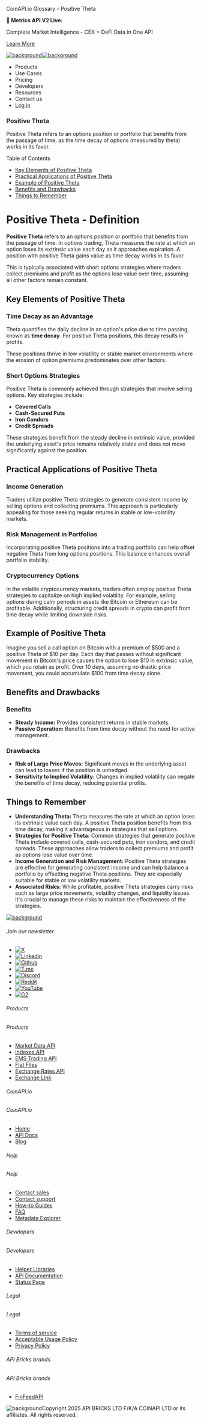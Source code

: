 CoinAPI.io Glossary - Positive Theta

**🚀 Metrics API V2 Live:**

Complete Market Intelligence - CEX + DeFi Data in One API

[Learn More](https://www.coinapi.io/blog/metrics-api-v2-trading-volume-analysis-and-on-chain-metrics)

[![background](https://cdn.sanity.io/images/o65xz72l/production/268144c90959611dea3e360f81e4549c3cd03fd0-142x34.svg)![background](https://cdn.sanity.io/images/o65xz72l/production/e0ca0c29b08cb53631d77de4a84246da316d55d2-142x34.svg)](/)

* Products
* Use Cases
* Pricing
* Developers
* Resources
* Contact us
* [Log in](https://console.coinapi.io/)

### Positive Theta

Positive Theta refers to an options position or portfolio that benefits from the passage of time, as the time decay of options (measured by theta) works in its favor.

Table of Contents

* [Key Elements of Positive Theta](#link-e60a25ee0af2)
* [Practical Applications of Positive Theta](#link-4440531b48bd)
* [Example of Positive Theta](#link-4900a71c1e7d)
* [Benefits and Drawbacks](#link-2c526d1c3f00)
* [Things to Remember](#link-03d8ef2065e2)

Positive Theta - Definition
===========================

**Positive Theta** refers to an options position or portfolio that benefits from the passage of time. In options trading, Theta measures the rate at which an option loses its extrinsic value each day as it approaches expiration. A position with positive Theta gains value as time decay works in its favor.

This is typically associated with short options strategies where traders collect premiums and profit as the options lose value over time, assuming all other factors remain constant.

Key Elements of Positive Theta
------------------------------

### Time Decay as an Advantage

Theta quantifies the daily decline in an option's price due to time passing, known as **time decay**. For positive Theta positions, this decay results in profits.

These positions thrive in low volatility or stable market environments where the erosion of option premiums predominates over other factors.

### Short Options Strategies

Positive Theta is commonly achieved through strategies that involve selling options. Key strategies include:

* **Covered Calls**
* **Cash-Secured Puts**
* **Iron Condors**
* **Credit Spreads**

These strategies benefit from the steady decline in extrinsic value, provided the underlying asset's price remains relatively stable and does not move significantly against the position.

Practical Applications of Positive Theta
----------------------------------------

### Income Generation

Traders utilize positive Theta strategies to generate consistent income by selling options and collecting premiums. This approach is particularly appealing for those seeking regular returns in stable or low-volatility markets.

### Risk Management in Portfolios

Incorporating positive Theta positions into a trading portfolio can help offset negative Theta from long options positions. This balance enhances overall portfolio stability.

### Cryptocurrency Options

In the volatile cryptocurrency markets, traders often employ positive Theta strategies to capitalize on high implied volatility. For example, selling options during calm periods in assets like Bitcoin or Ethereum can be profitable. Additionally, structuring credit spreads in crypto can profit from time decay while limiting downside risks.

Example of Positive Theta
-------------------------

Imagine you sell a call option on Bitcoin with a premium of $500 and a positive Theta of $10 per day. Each day that passes without significant movement in Bitcoin's price causes the option to lose $10 in extrinsic value, which you retain as profit. Over 10 days, assuming no drastic price movement, you could accumulate $100 from time decay alone.

Benefits and Drawbacks
----------------------

### Benefits

* **Steady Income:** Provides consistent returns in stable markets.
* **Passive Operation:** Benefits from time decay without the need for active management.

### Drawbacks

* **Risk of Large Price Moves:** Significant moves in the underlying asset can lead to losses if the position is unhedged.
* **Sensitivity to Implied Volatility:** Changes in implied volatility can negate the benefits of time decay, reducing potential profits.

Things to Remember
------------------

* **Understanding Theta:** Theta measures the rate at which an option loses its extrinsic value each day. A positive Theta position benefits from this time decay, making it advantageous in strategies that sell options.
* **Strategies for Positive Theta:** Common strategies that generate positive Theta include covered calls, cash-secured puts, iron condors, and credit spreads. These approaches allow traders to collect premiums and profit as options lose value over time.
* **Income Generation and Risk Management:** Positive Theta strategies are effective for generating consistent income and can help balance a portfolio by offsetting negative Theta positions. They are especially suitable for stable or low volatility markets.
* **Associated Risks:** While profitable, positive Theta strategies carry risks such as large price movements, volatility changes, and liquidity issues. It's crucial to manage these risks to maintain the effectiveness of the strategies.

[![background](https://cdn.sanity.io/images/o65xz72l/production/99475f0760777c30125556b2707e1e8f77f2fba0-179x42.svg)](/)

###### Join our newsletter

* [![X](https://cdn.sanity.io/images/o65xz72l/production/89a93ecdd3eaa62f0d2bad091ff6d92a31e9c372-28x28.svg)](https://twitter.com/realcoinapi "X")
* [![Linkedin](https://cdn.sanity.io/images/o65xz72l/production/be666e8656abe83e43c1db9a3ab76d44b9af5cb5-28x28.svg)](https://www.linkedin.com/company/coinapi "Linkedin")
* [![Github](https://cdn.sanity.io/images/o65xz72l/production/80703d2d9baaef7e7f5471a54a720b9383a63aab-28x28.svg)](https://github.com/coinapi/coinapi-sdk "Github")
* [![T.me](https://cdn.sanity.io/images/o65xz72l/production/39be23a1db383ad12c3e9d4bebae9bc77bf59b8b-28x28.svg)](https://t.me/coinapiofficial "T.me")
* [![Discord](https://cdn.sanity.io/images/o65xz72l/production/9862f060f9b89536f18d4e8770a11bfb00c3e3fd-30x28.svg)](https://discord.gg/vgJbjjsVaC "Discord")
* [![Reddit](https://cdn.sanity.io/images/o65xz72l/production/d02e41d1eab87d289f2bc6a390bcd0c7def1b7ac-30x28.svg)](https://www.reddit.com/r/CoinAPI/ "Reddit")
* [![YouTube](https://cdn.sanity.io/images/o65xz72l/production/535425f0f99df8b6173d663721f8941430d637b2-28x28.svg)](https://www.youtube.com/@CoinAPI_Official "YouTube")
* [![G2](/_next/image?url=https%3A%2F%2Fcdn.sanity.io%2Fimages%2Fo65xz72l%2Fproduction%2F4b1d455c2cab4bf625e7cc96a1b74695c0b3c4bc-28x28.png&w=64&q=75)](https://www.g2.com/products/coinapi/reviews "G2")

###### Products

###### Products

* [Market Data API](/products/market-data-api)
* [Indexes API](/products/indexes-api)
* [EMS Trading API](/products/ems-api)
* [Flat Files](/products/flat-files)
* [Exchange Rates API](/products/exchange-rates-api)
* [Exchange Link](https://www.coinapi.io/products/exchange-link)

###### CoinAPI.io

###### CoinAPI.io

* [Home](https://www.coinapi.io/)
* [API Docs](https://docs.coinapi.io/?_gl=1*jgom05*_gcl_au*NTIxNjU3NzExLjE3MzU1OTM0MTE.*_ga*OTI3MDg0NzQ2LjE3MzU1OTM0MDk.*_ga_063767QGZW*MTczODA3Mzc5MC43My4wLjE3MzgwNzM3OTAuNjAuMC4w*_ga_EXCQW96F7R*MTczODA3Mzc5MC4xMjEuMC4xNzM4MDczNzkwLjAuMC4w)
* [Blog](https://www.coinapi.io/blog)

###### Help

###### Help

* [Contact sales](/contact-us)
* [Contact support](https://console.coinapi.io/?link=/support-tickets)
* [How-to Guides](https://docs.coinapi.io/market-data/how-to-guides/?_gl=1*16m3ndl*_gcl_au*NTIxNjU3NzExLjE3MzU1OTM0MTE.*_ga*OTI3MDg0NzQ2LjE3MzU1OTM0MDk.*_ga_063767QGZW*MTczODA3Mzc5MC43My4wLjE3MzgwNzM3OTAuNjAuMC4w*_ga_EXCQW96F7R*MTczODA3Mzc5MC4xMjEuMC4xNzM4MDczNzkwLjAuMC4w)
* [FAQ](https://docs.coinapi.io/general/faq/?_gl=1*dfjpiw*_gcl_au*NTIxNjU3NzExLjE3MzU1OTM0MTE.*_ga*OTI3MDg0NzQ2LjE3MzU1OTM0MDk.*_ga_063767QGZW*MTczODA3Mzc5MC43My4wLjE3MzgwNzM3OTAuNjAuMC4w*_ga_EXCQW96F7R*MTczODA3Mzc5MC4xMjEuMC4xNzM4MDczNzkwLjAuMC4w)
* [Metadata Explorer](https://docs.coinapi.io/market-data/metadata-tables/introduction)

###### Developers

###### Developers

* [Helper Libraries](https://github.com/api-bricks/api-bricks-sdk/)
* [API Documentation](https://docs.coinapi.io/?_gl=1*iuavdb*_gcl_au*NTIxNjU3NzExLjE3MzU1OTM0MTE.*_ga*OTI3MDg0NzQ2LjE3MzU1OTM0MDk.*_ga_063767QGZW*MTczODA3Mzc5MC43My4wLjE3MzgwNzM3OTAuNjAuMC4w*_ga_EXCQW96F7R*MTczODA3Mzc5MC4xMjEuMC4xNzM4MDczNzkwLjAuMC4w)
* [Status Page](https://status.coinapi.io/?_gl=1*1ww1bbe*_gcl_au*NTIxNjU3NzExLjE3MzU1OTM0MTE.*_ga*OTI3MDg0NzQ2LjE3MzU1OTM0MDk.*_ga_063767QGZW*MTczODA3Mzc5MC43My4wLjE3MzgwNzM3OTAuNjAuMC4w*_ga_EXCQW96F7R*MTczODA3Mzc5MC4xMjEuMC4xNzM4MDczNzkwLjAuMC4w)

###### Legal

###### Legal

* [Terms of service](/legal#terms)
* [Acceptable Usage Policy](/legal#aup)
* [Privacy Policy](/legal#policy)

###### API Bricks brands

###### API Bricks brands

* [FinFeedAPI](https://finfeedapi.com/?utm_source=coinapi.io&utm_medium=referral&utm_campaign=footer)

![background](https://cdn.sanity.io/images/o65xz72l/production/5f005fa1cc9dc85c59ae054bb4a4838566b65c4e-25x26.svg)Copyright 2025 API BRICKS LTD F/K/A COINAPI LTD or its affiliates. All rights reserved.